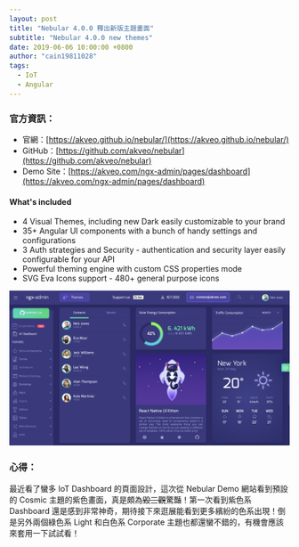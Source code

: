 ```yaml
---
layout: post
title: "Nebular 4.0.0 釋出新版主題畫面"
subtitle: "Nebular 4.0.0 new themes"
date: 2019-06-06 10:00:00 +0800
author: "cain19811028"
tags:
  - IoT
  - Angular
---
```

### 官方資訊：

 - 官網：[https://akveo.github.io/nebular/](https://akveo.github.io/nebular/)
 - GitHub：[https://github.com/akveo/nebular](https://github.com/akveo/nebular)
 - Demo Site：[https://akveo.com/ngx-admin/pages/dashboard](https://akveo.com/ngx-admin/pages/dashboard)

#### What's included

 - 4 Visual Themes, including new Dark easily customizable to your brand
 - 35+ Angular UI components with a bunch of handy settings and configurations
 - 3 Auth strategies and Security - authentication and security layer easily configurable for your API
 - Powerful theming engine with custom CSS properties mode
 - SVG Eva Icons support - 480+ general purpose icons

![](/img/in-post/2019-06-06-nebular-4-01.png)

### 心得：

最近看了蠻多 IoT Dashboard 的頁面設計，這次從 Nebular Demo 網站看到預設的 Cosmic 主題的紫色畫面，真是頗為~~毀三觀~~驚豔！第一次看到紫色系 Dashboard 還是感到非常神奇，期待接下來逛展能看到更多繽紛的色系出現！倒是另外兩個綠色系 Light 和白色系 Corporate 主題也都還蠻不錯的，有機會應該來套用一下試試看！